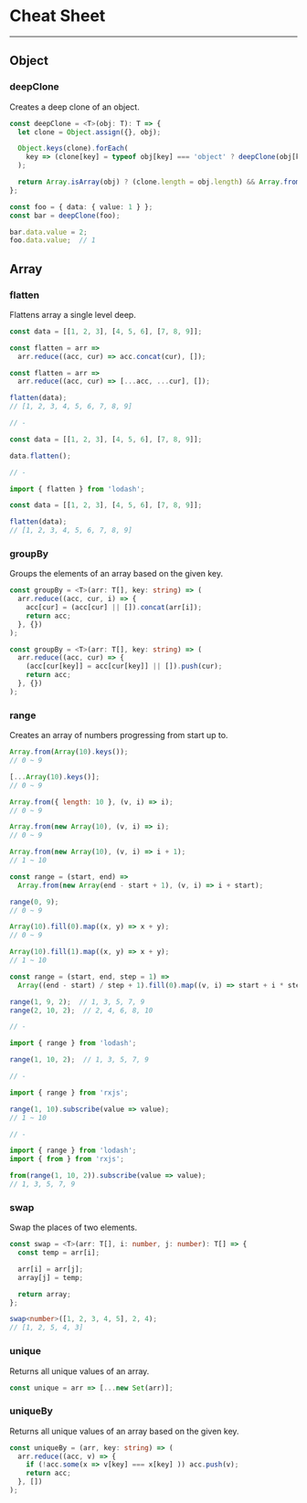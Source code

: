 # Cheat Sheet

***

## Object

### deepClone

Creates a deep clone of an object.

```ts
const deepClone = <T>(obj: T): T => {
  let clone = Object.assign({}, obj);

  Object.keys(clone).forEach(
    key => (clone[key] = typeof obj[key] === 'object' ? deepClone(obj[key]) : obj[key])
  );

  return Array.isArray(obj) ? (clone.length = obj.length) && Array.from(clone) : clone;
};

const foo = { data: { value: 1 } };
const bar = deepClone(foo);

bar.data.value = 2;
foo.data.value;  // 1
```

## Array

### flatten

Flattens array a single level deep.

```js
const data = [[1, 2, 3], [4, 5, 6], [7, 8, 9]];

const flatten = arr =>
  arr.reduce((acc, cur) => acc.concat(cur), []);

const flatten = arr =>
  arr.reduce((acc, cur) => [...acc, ...cur], []);

flatten(data);
// [1, 2, 3, 4, 5, 6, 7, 8, 9]

// -

const data = [[1, 2, 3], [4, 5, 6], [7, 8, 9]];

data.flatten();

// -

import { flatten } from 'lodash';

const data = [[1, 2, 3], [4, 5, 6], [7, 8, 9]];

flatten(data);
// [1, 2, 3, 4, 5, 6, 7, 8, 9]
```

### groupBy

Groups the elements of an array based on the given key.

```ts
const groupBy = <T>(arr: T[], key: string) => (
  arr.reduce((acc, cur, i) => {
    acc[cur] = (acc[cur] || []).concat(arr[i]);
    return acc;
  }, {})
);

const groupBy = <T>(arr: T[], key: string) => (
  arr.reduce((acc, cur) => {
    (acc[cur[key]] = acc[cur[key]] || []).push(cur);
    return acc;
  }, {})
);
```

### range

Creates an array of numbers progressing from start up to.

```js
Array.from(Array(10).keys());
// 0 ~ 9

[...Array(10).keys()];
// 0 ~ 9

Array.from({ length: 10 }, (v, i) => i);
// 0 ~ 9

Array.from(new Array(10), (v, i) => i);
// 0 ~ 9

Array.from(new Array(10), (v, i) => i + 1);
// 1 ~ 10

const range = (start, end) =>
  Array.from(new Array(end - start + 1), (v, i) => i + start);

range(0, 9);
// 0 ~ 9

Array(10).fill(0).map((x, y) => x + y);
// 0 ~ 9

Array(10).fill(1).map((x, y) => x + y);
// 1 ~ 10

const range = (start, end, step = 1) =>
  Array((end - start) / step + 1).fill(0).map((v, i) => start + i * step);

range(1, 9, 2);  // 1, 3, 5, 7, 9
range(2, 10, 2);  // 2, 4, 6, 8, 10

// -

import { range } from 'lodash';

range(1, 10, 2);  // 1, 3, 5, 7, 9

// -

import { range } from 'rxjs';

range(1, 10).subscribe(value => value);
// 1 ~ 10

// -

import { range } from 'lodash';
import { from } from 'rxjs';

from(range(1, 10, 2)).subscribe(value => value);
// 1, 3, 5, 7, 9
```

### swap

Swap the places of two elements.

```ts
const swap = <T>(arr: T[], i: number, j: number): T[] => {
  const temp = arr[i];

  arr[i] = arr[j];
  array[j] = temp;

  return array;
};

swap<number>([1, 2, 3, 4, 5], 2, 4);
// [1, 2, 5, 4, 3]
```

### unique

Returns all unique values of an array.

```ts
const unique = arr => [...new Set(arr)];
```

### uniqueBy

Returns all unique values of an array based on the given key.

```ts
const uniqueBy = (arr, key: string) => (
  arr.reduce((acc, v) => {
    if (!acc.some(x => v[key] === x[key] )) acc.push(v);
    return acc;
  }, [])
);
```

